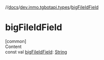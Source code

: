 //[docs](../../index.md)/[dev.inmo.tgbotapi.types](index.md)/[bigFileIdField](big-file-id-field.md)



# bigFileIdField  
[common]  
Content  
const val [bigFileIdField](big-file-id-field.md): [String](https://kotlinlang.org/api/latest/jvm/stdlib/kotlin/-string/index.html)  



